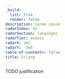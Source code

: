 ```yaml
---
_build:
  list: true
  render: false
description: lorem ipsum
radarIndex: 42
radarSection: languages
radarTier: assess
radarX: 161
radarY: -368
table-of-contents: false
title: Erlang
---
```


TODO justification
